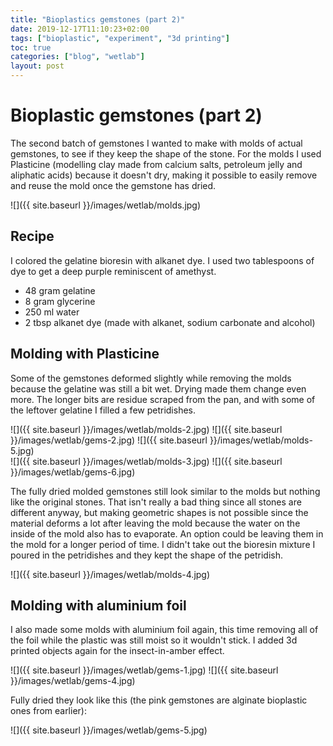 ```yaml
---
title: "Bioplastics gemstones (part 2)"
date: 2019-12-17T11:10:23+02:00
tags: ["bioplastic", "experiment", "3d printing"]
toc: true
categories: ["blog", "wetlab"]
layout: post
---
```

# Bioplastic gemstones (part 2)
The second batch of gemstones I wanted to make with molds of actual gemstones, to see if they keep the shape of the stone. For the molds I used Plasticine (modelling clay made from calcium salts, petroleum jelly and aliphatic acids) because it doesn't dry, making it possible to easily remove and reuse the mold once the gemstone has dried.

![]({{ site.baseurl }}/images/wetlab/molds.jpg)

## Recipe
I colored the gelatine bioresin with alkanet dye. I used two tablespoons of dye to get a deep purple reminiscent of amethyst.

- 48 gram gelatine
- 8 gram glycerine
- 250 ml water
- 2 tbsp alkanet dye (made with alkanet, sodium carbonate and alcohol)

## Molding with Plasticine
Some of the gemstones deformed slightly while removing the molds because the gelatine was still a bit wet. Drying made them change even more. The longer bits are residue scraped from the pan, and with some of the leftover gelatine I filled a few petridishes.

<div markdown="1" class="row-3">
![]({{ site.baseurl }}/images/wetlab/molds-2.jpg)
![]({{ site.baseurl }}/images/wetlab/gems-2.jpg)
![]({{ site.baseurl }}/images/wetlab/molds-5.jpg)
</div>
<div markdown="1" class="row-2">
![]({{ site.baseurl }}/images/wetlab/molds-3.jpg)
![]({{ site.baseurl }}/images/wetlab/gems-6.jpg)
</div>

The fully dried molded gemstones still look similar to the molds but nothing like the original stones. That isn't really a bad thing since all stones are different anyway, but making geometric shapes is not possible since the material deforms a lot after leaving the mold because the water on the inside of the mold also has to evaporate. An option could be leaving them in the mold for a longer period of time. I didn't take out the bioresin mixture I poured in the petridishes and they kept the shape of the petridish.  

![]({{ site.baseurl }}/images/wetlab/molds-4.jpg)

## Molding with aluminium foil
I also made some molds with aluminium foil again, this time removing all of the foil while the plastic was still moist so it wouldn't stick. I added 3d printed objects again for the insect-in-amber effect.

<div markdown="1" class="row-2">
![]({{ site.baseurl }}/images/wetlab/gems-1.jpg)
![]({{ site.baseurl }}/images/wetlab/gems-4.jpg)
</div>

Fully dried they look like this (the pink gemstones are alginate bioplastic ones from earlier): 

![]({{ site.baseurl }}/images/wetlab/gems-5.jpg)

